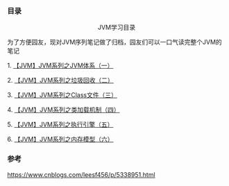 ### 目录

<div id="cnblogs_post_body" class="blogpost-body ">
    <p style="text-align: center;">JVM学习目录</p>
<p style="text-align: left;">为了方便园友，现对JVM序列笔记做了归档，园友们可以一口气读完整个JVM的笔记</p>
<p>1. <a id="cb_post_title_url" class="postTitle2" href="http://www.cnblogs.com/leesf456/p/5204694.html">【JVM】JVM系列之JVM体系（一）</a></p>
<p>2. <a id="cb_post_title_url" class="postTitle2" href="http://www.cnblogs.com/leesf456/p/5218594.html">【JVM】JVM系列之垃圾回收（二）</a></p>
<p>3. <a id="cb_post_title_url" class="postTitle2" href="http://www.cnblogs.com/leesf456/p/5263764.html">【JVM】JVM系列之Class文件（三）</a></p>
<p>4. <a id="cb_post_title_url" class="postTitle2" href="http://www.cnblogs.com/leesf456/p/5269545.html">【JVM】JVM系列之类加载机制（四）</a></p>
<p>5. <a id="cb_post_title_url" class="postTitle2" href="http://www.cnblogs.com/leesf456/p/5275189.html">【JVM】JVM系列之执行引擎（五）</a></p>
<p>6. <a id="cb_post_title_url" class="postTitle2" href="http://www.cnblogs.com/leesf456/p/5291484.html">【JVM】JVM系列之内存模型（六）</a></p>
</div>

### 参考

https://www.cnblogs.com/leesf456/p/5338951.html

